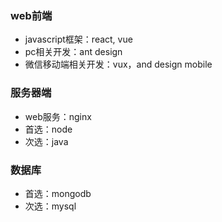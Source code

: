 ### web前端
* javascript框架：react, vue
* pc相关开发：ant design
* 微信移动端相关开发：vux，and design mobile

### 服务器端 
* web服务：nginx
* 首选：node
* 次选：java

### 数据库 
* 首选：mongodb
* 次选：mysql

